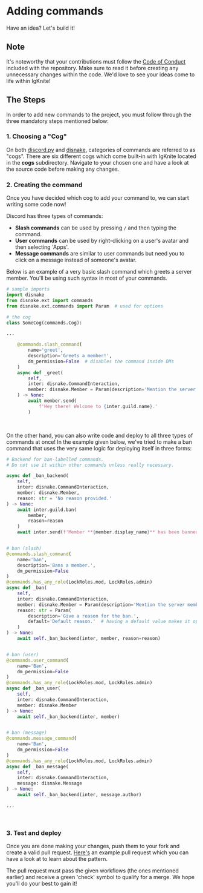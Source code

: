 # Adding commands

Have an idea? Let's build it! <br>

## Note

It's noteworthy that your contributions must follow the [Code of Conduct](https://github.com/IgKniteDev/IgKnite/blob/main/CODE_OF_CONDUCT.md) included with the repository. Make sure to read it before creating any unnecessary changes within the code. We'd love to see your ideas come to life within IgKnite! <br>

## The Steps

In order to add new commands to the project, you must follow through the three mandatory steps mentioned below: <br>

### 1. Choosing a "Cog"

On both [discord.py](https://github.com/Rapptz/discord.py) and [disnake](https://github.com/DisnakeDev/disnake), categories of commands are referred to as "cogs". There are six different cogs which come built-in with IgKnite located in the **cogs** subdirectory. Navigate to your chosen one and have a look at the source code before making any changes. <br>

### 2. Creating the command

Once you have decided which cog to add your command to, we can start writing some code now!

Discord has three types of commands:

- **Slash commands** can be used by pressing `/` and then typing the command.
- **User commands** can be used by right-clicking on a user's avatar and then selecting 'Apps'.
- **Message commands** are similar to user commands but need you to click on a message instead of someone's avatar.

Below is an example of a very basic slash command which greets a server member. You'll be using such syntax in most of your commands.

```python
# sample imports
import disnake
from disnake.ext import commands
from disnake.ext.commands import Param  # used for options

# the cog
class SomeCog(commands.Cog):

...

	@commands.slash_command(
		name='greet',
		description='Greets a member!',
		dm_permission=False  # disables the command inside DMs
	)
	async def _greet(
		self,
		inter: disnake.CommandInteraction,
		member: disnake.Member = Param(description='Mention the server member.')
	) -> None:
		await member.send(
			f'Hey there! Welcome to {inter.guild.name}.'
		)
```
<br>

On the other hand, you can also write code and deploy to all three types of commands at once! In the example given below, we've tried to make a ban command that uses the very same logic for deploying itself in three forms:

```python
# Backend for ban-labelled commands.
# Do not use it within other commands unless really necessary.

async def _ban_backend(
	self,
	inter: disnake.CommandInteraction,
	member: disnake.Member,
	reason: str = 'No reason provided.'
) -> None:
	await inter.guild.ban(
		member,
		reason=reason
	)
	await inter.send(f'Member **{member.display_name}** has been banned! Reason: {reason}')


# ban (slash)
@commands.slash_command(
	name='ban',
	description='Bans a member.',
	dm_permission=False
)
@commands.has_any_role(LockRoles.mod, LockRoles.admin)
async def _ban(
	self,
	inter: disnake.CommandInteraction,
	member: disnake.Member = Param(description='Mention the server member.'),
	reason: str = Param(
		description='Give a reason for the ban.',
		default='Default reason.'  # having a default value makes it optional
	)
) -> None:
	await self._ban_backend(inter, member, reason=reason)


# ban (user)
@commands.user_command(
	name='Ban',
	dm_permission=False
)
@commands.has_any_role(LockRoles.mod, LockRoles.admin)
async def _ban_user(
	self,
	inter: disnake.CommandInteraction,
	member: disnake.Member
) -> None:
	await self._ban_backend(inter, member)


# ban (message)
@commands.message_command(
	name='Ban',
	dm_permission=False
)
@commands.has_any_role(LockRoles.mod, LockRoles.admin)
async def _ban_message(
	self,
	inter: disnake.CommandInteraction,
	message: disnake.Message
) -> None:
	await self._ban_backend(inter, message.author)

...
```
<br>

### 3. Test and deploy

Once you are done making your changes, push them to your fork and create a valid pull request. [Here's](https://github.com/IgKniteDev/IgKnite/pull/221) an example pull request which you can have a look at to learn about the pattern.

The pull request must pass the given workflows (the ones mentioned earlier) and receive a green 'check' symbol to qualify for a merge. We hope you'll do your best to gain it!